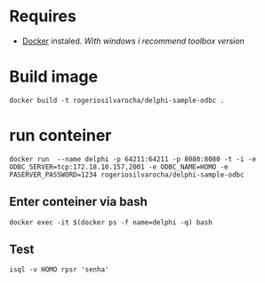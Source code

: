 # Requires
- [Docker](https://docs.docker.com/install/) instaled. *With windows i recommend toolbox version*


# Build image
```docker build -t rogeriosilvarocha/delphi-sample-odbc .```

# run conteiner
```docker run  --name delphi -p 64211:64211 -p 8080:8080 -t -i -e ODBC_SERVER=tcp:172.18.10.157,2001 -e ODBC_NAME=HOMO -e PASERVER_PASSWORD=1234 rogeriosilvarocha/delphi-sample-odbc```


## Enter conteiner via bash
```docker exec -it $(docker ps -f name=delphi -q) bash```

## Test 
```isql -v HOMO rpsr 'senha'```
